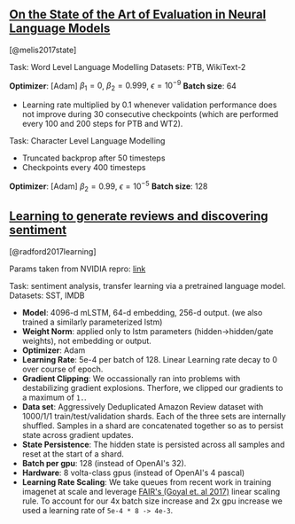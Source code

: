 ## [On the State of the Art of Evaluation in Neural Language Models](https://arxiv.org/pdf/1707.05589.pdf)
[@melis2017state]

Task: Word Level Language Modelling
Datasets: PTB, WikiText-2

**Optimizer**: [Adam] $\beta_1 = 0$, $\beta_2 = 0.999$, $\epsilon = 10^{-9}$
**Batch size**: 64

- Learning rate multiplied by 0.1 whenever validation performance does not improve during 30 consecutive checkpoints (which are performed every 100 and 200 steps for PTB and WT2).

Task: Character Level Language Modelling

- Truncated backprop after 50 timesteps
- Checkpoints every 400 timesteps

**Optimizer**: [Adam] $\beta_2 = 0.99$, $\epsilon = 10^{-5}$
**Batch size**: 128

## [Learning to generate reviews and discovering sentiment](https://arxiv.org/pdf/1704.01444.pdf)
[@radford2017learning]

Params taken from NVIDIA repro: [link](https://github.com/NVIDIA/sentiment-discovery/blob/master/analysis/reproduction.md)

Task: sentiment analysis, transfer learning via a pretrained language model.
Datasets: SST, IMDB

 * **Model**: 4096-d mLSTM, 64-d embedding, 256-d output. (we also trained a similarly parameterized lstm)
 * **Weight Norm**: applied only to lstm parameters (hidden->hidden/gate weights), not embedding or output. 
 * **Optimizer**: Adam
 * **Learning Rate**: 5e-4 per batch of 128. Linear Learning rate decay to 0 over course of epoch.
 * **Gradient Clipping**: We occassionally ran into problems with destabilizing gradient explosions. Therfore, we clipped our gradients to a maximum of `1.`.
 * **Data set**: Aggressively Deduplicated Amazon Review dataset with 1000/1/1 train/test/validation shards. Each of the three sets are internally shuffled. Samples in a shard are concatenated together so as to persist state across gradient updates.
 * **State Persistence**: The hidden state is persisted across all samples and reset at the start of a shard.
 * **Batch per gpu**: 128 (instead of OpenAI's 32).
 * **Hardware**: 8 volta-class gpus (instead of OpenAI's 4 pascal)
 * **Learning Rate Scaling**: We take queues from recent work in training imagenet at scale and leverage [FAIR's (Goyal et. al 2017)](https://arxiv.org/pdf/1706.02677.pdf) linear scaling rule. To account for our 4x batch size increase and 2x gpu increase we used a learning rate of `5e-4 * 8 -> 4e-3`.
